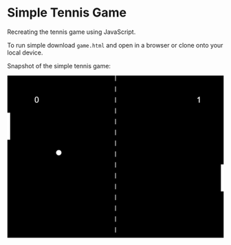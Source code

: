 # Simple Tennis Game 
Recreating the tennis game using JavaScript.

To run simple download `game.html` and open in a browser or clone onto your local device. 

Snapshot of the simple tennis game:

<p align="center">
<img src="tennis_game.PNG" alt="tennis_game.png" width="700"/>
</p>
